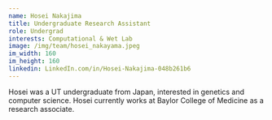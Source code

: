 ```yaml
---
name: Hosei Nakajima
title: Undergraduate Research Assistant
role: Undergrad
interests: Computational & Wet Lab
image: /img/team/hosei_nakayama.jpeg
im_width: 160
im_height: 160
linkedin: LinkedIn.com/in/Hosei-Nakajima-048b261b6
---
```


Hosei was a UT undergraduate from Japan, interested in genetics and computer science.
Hosei currently works at Baylor College of Medicine as a research associate.
